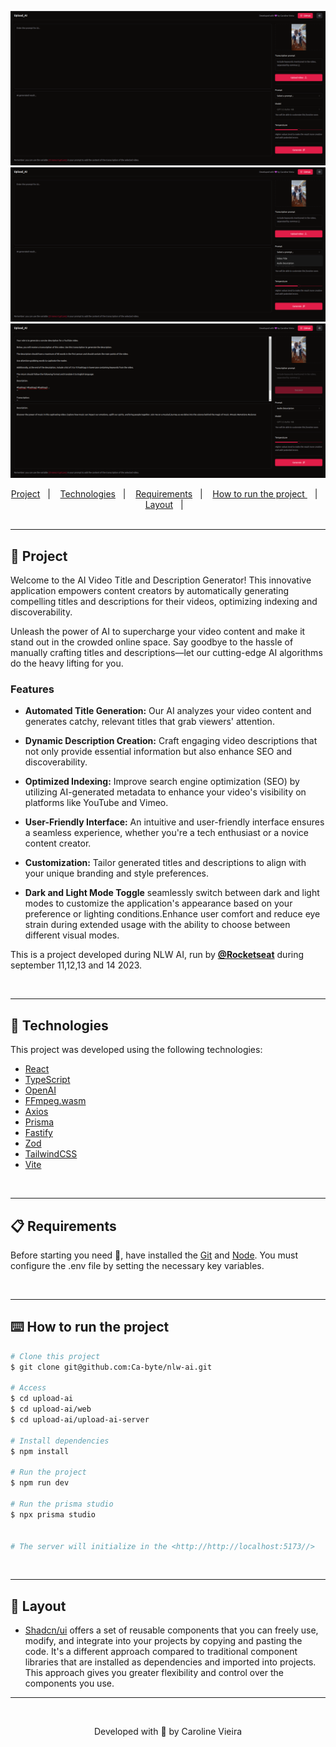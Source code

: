 
<div align="center" id="top">

![AI interface without any action](web/public/cover-1.png)
![AI interface dropdown prompts](web/public/cover-2.png)
![AI interface with prompt description and response displayed](web/public/cover-3.png)

</div>


<div align="center">
  <a href="#memo-project">Project</a>&nbsp;&nbsp;&nbsp;|&nbsp;&nbsp;&nbsp;
  <a href="#rocket-technologies">Technologies</a>&nbsp;&nbsp;&nbsp;|&nbsp;&nbsp;&nbsp;
  <a href="#clipboard-requirements">Requirements</a>&nbsp;&nbsp;&nbsp;|&nbsp;&nbsp;&nbsp;
  <a href="#keyboard-how-to-run-the-project">How to run the project </a>&nbsp;&nbsp;&nbsp;|&nbsp;&nbsp;&nbsp;
  <a href="#art-layout">Layout</a>&nbsp;&nbsp;&nbsp;|&nbsp;&nbsp;&nbsp;
</div>
<br>

---

## :memo: Project 

Welcome to the AI Video Title and Description Generator! This innovative application empowers content creators by automatically generating compelling titles and descriptions for their videos, optimizing indexing and discoverability.

Unleash the power of AI to supercharge your video content and make it stand out in the crowded online space. Say goodbye to the hassle of manually crafting titles and descriptions—let our cutting-edge AI algorithms do the heavy lifting for you.

### Features

- **Automated Title Generation:** Our AI analyzes your video content and generates catchy, relevant titles that grab viewers' attention.

- **Dynamic Description Creation:** Craft engaging video descriptions that not only provide essential information but also enhance SEO and discoverability.

- **Optimized Indexing:** Improve search engine optimization (SEO) by utilizing AI-generated metadata to enhance your video's visibility on platforms like YouTube and Vimeo.

- **User-Friendly Interface:** An intuitive and user-friendly interface ensures a seamless experience, whether you're a tech enthusiast or a novice content creator.

- **Customization:** Tailor generated titles and descriptions to align with your unique branding and style preferences.

- **Dark and Light Mode Toggle** seamlessly switch between dark and light modes to customize the application's appearance based on your preference or lighting conditions.Enhance user comfort and reduce eye strain during extended usage with the ability to choose between different visual modes.


This is a project developed during NLW AI, run by **[@Rocketseat](https://github.com/Rocketseat)** during september 11,12,13 and 14 2023.

<br>

---

## :rocket: Technologies ##

This project was developed using the following technologies:

- [React](https://pt-br.reactjs.org/)
- [TypeScript](https://www.typescriptlang.org/)
- [OpenAI](https://openai.com/)
- [FFmpeg.wasm](https://ffmpegwasm.netlify.app/docs/overview/)
- [Axios](https://axios-http.com/docs/intro)
- [Prisma](https://www.prisma.io/)
- [Fastify](https://fastify.dev/)
- [Zod](https://github.com/colinhacks/zod/)
- [TailwindCSS](https://tailwindcss.com/)
- [Vite](https://vitejs.dev/)

  
<br>

---

## :clipboard: Requirements

Before starting you need :checkered_flag:, have installed the [Git](https://git-scm.com) and [Node](https://nodejs.org/en/).
You must configure the .env file by setting the necessary key variables.

<br>

---
## :keyboard: How to run the project ##

```bash
# Clone this project
$ git clone git@github.com:Ca-byte/nlw-ai.git

# Access
$ cd upload-ai
$ cd upload-ai/web
$ cd upload-ai/upload-ai-server

# Install dependencies
$ npm install

# Run the project
$ npm run dev

# Run the prisma studio
$ npx prisma studio


# The server will initialize in the <http://http://localhost:5173//>

```
<br>

---


## :art: Layout ##

- [Shadcn/ui](https://ui.shadcn.com/) offers a set of reusable components that you can freely use, modify, and integrate into your projects by copying and pasting the code. It's a different approach compared to traditional component libraries that are installed as dependencies and imported into projects. This approach gives you greater flexibility and control over the components you use.

---

<br>

<p align="center">Developed with 💜 by Caroline Vieira</p>